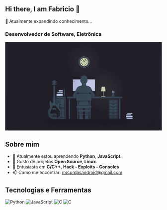 ## Hi there, I am Fabricio 👋

🌱 Atualmente expandindo conhecimento...
### Desenvolvedor de Software, Eletrônica

<picture>
 <source media="(prefers-color-scheme: dark)" srcset="https://github.com/mrcordas/mrcordas/blob/main/hero-image.jpg">
 <source media="(prefers-color-scheme: light)" srcset="https://github.com/mrcordas/mrcordas/blob/main/hero-image.jpg">
 <img alt="YOUR-ALT-TEXT" src="https://github.com/mrcordas/mrcordas/blob/main/hero-image.jpg">
</picture>

## Sobre mim

- 🌱 Atualmente estou aprendendo **Python**, **JavaScript**.
- 👯 Gosto de projetos **Open Source**, **Linux**.
- 💬 Entusiasta em **C/C++**, **Hack - Exploits - Consoles**
- 📫 Como me encontrar: [mrcordasandroid@gmail.com]()

## Tecnologias e Ferramentas

![Python](https://img.shields.io/badge/Python-grey)
![JavaScript](https://img.shields.io/badge/JavaScript-F7)
![C](https://img.shields.io/badge/C-blue)
![C](https://img.shields.io/badge/C++-red)
<!--
**mrcordas/mrcordas** is a ✨ _special_ ✨ repository because its `README.md` (this file) appears on your GitHub profile.

Here are some ideas to get you started:

- 🔭 I’m currently working on ...
- 🌱 I’m currently learning ...
- 👯 I’m looking to collaborate on ...
- 🤔 I’m looking for help with ...
- 💬 Ask me about ...
- 📫 How to reach me: ...
- 😄 Pronouns: ...
- ⚡ Fun fact: ...
-->

